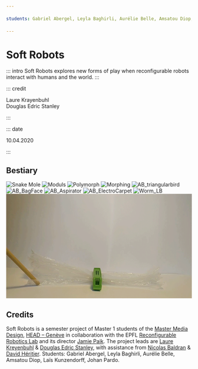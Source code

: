 ```yaml
---

students: Gabriel Abergel, Leyla Baghirli, Aurélie Belle, Amsatou Diop, Laïs Kunzendorff, Johan Pardo

---
```


# Soft Robots

::: intro
Soft Robots explores new forms of play when reconfigurable robots interact with humans and the world.
::: 

::: credit

Laure Krayenbuhl  
Douglas Edric Stanley

:::

::: date

10.04.2020

:::

## Bestiary
![Snake Mole](https://i.imgur.com/bk74U3K.gif)
![Moduls](https://i.imgur.com/7bcfhHi.gif)
![Polymorph](https://i.imgur.com/zRQz0bX.gif)
![Morphing](https://i.imgur.com/x9btDDC.gif)
![AB_triangularbird](https://i.imgur.com/AUevLbG.gif)
![AB_BagFace](https://i.imgur.com/S6mLVZK.gif)
![AB_Aspirator](https://i.imgur.com/AWZmEIC.gif)
![AB_ElectroCarpet](https://i.imgur.com/NRewKSb.gif)
![Worm_LB](https://i.imgur.com/1PSqOas.gif)
![Butterfly_LB](./UMTVNtz.gif)

## Credits

Soft Robots is a semester project of Master 1 students of the [Master Media Design](https://www.hesge.ch/head/en/programs-research/master-arts-media-design), [HEAD – Genève](https://www.hesge.ch/head) in collaboration with the EPFL [Reconfigurable Robotics Lab](https://www.epfl.ch/labs/rrl/) and its director [Jamie Paik](https://people.epfl.ch/jamie.paik). The project leads are [Laure Kreyenbuhl](http://a-project.studio/who-we-are/) & [Douglas Edric Stanley](http://www.abstractmachine.net), with assistance from [Nicolas Baldran](https://www.hesge.ch/head/annuaire/nicolas-baldran) & [David Héritier](https://www.dhcv.ch). Students: Gabriel Abergel, Leyla Baghirli, Aurélie Belle, Amsatou Diop, Laïs Kunzendorff, Johan Pardo.

